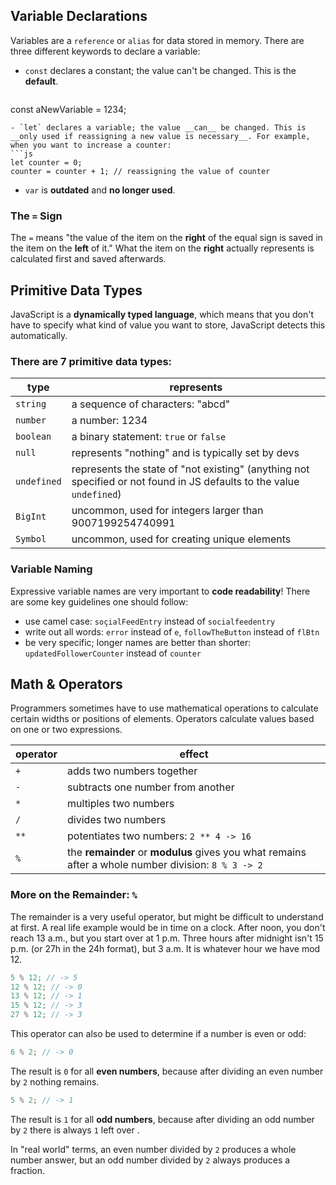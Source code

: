 ## Variable Declarations

Variables are a `reference` or `alias` for data stored in memory.
There are three different keywords to declare a variable:
- `const` declares a constant; the value can't be changed. This is the __default__.
  ```js
const aNewVariable = 1234;
```
- `let` declares a variable; the value __can__ be changed. This is __only used if reassigning a new value is necessary__. For example, when you want to increase a counter:
```js
let counter = 0;
counter = counter + 1; // reassigning the value of counter
```  
- `var` is __outdated__ and __no longer used__.

### The `=` Sign
The `=` means "the value of the item on the __right__ of the equal sign is saved in the item on the __left__ of it." What the item on the __right__ actually represents is calculated first and saved afterwards.

## Primitive Data Types

JavaScript is a __dynamically typed language__, which means that you don't have to specify what kind of value you want to store, JavaScript detects this automatically.

### There are 7 primitive data types:

| type        | represents                                                                                                           |
| ----------- | -------------------------------------------------------------------------------------------------------------------- |
| `string`    | a sequence of characters: "abcd"                                                                                     |
| `number`    | a number: 1234                                                                                                       |
| `boolean`   | a binary statement: `true` or `false`                                                                                |
| `null`      | represents "nothing" and is typically set by devs                                                                    |
| `undefined` | represents the state of "not existing" (anything not specified or not found in JS defaults to the value `undefined`) |
| `BigInt`    | uncommon, used for integers larger than 9007199254740991                                                             |
| `Symbol`    | uncommon, used for creating unique elements                                                                          |

### Variable Naming

Expressive variable names are very important to __code readability__! There are some key guidelines one should follow:
- use camel case: `soçialFeedEntry` instead of `socialfeedentry`
- write out all words: `error` instead of `e`, `followTheButton` instead of `flBtn`
- be very specific; longer names are better than shorter: `updatedFollowerCounter` instead of `counter`

## Math & Operators

Programmers sometimes have to use mathematical operations to calculate certain widths or positions of elements. Operators calculate values based on one or two expressions.

| operator | effect                                                                                              |
| -------- | --------------------------------------------------------------------------------------------------- |
| `+`      | adds two numbers together                                                                           |
| `-`      | subtracts one number from another                                                                   |
| `*`      | multiples two numbers                                                                               |
| `/`      | divides two numbers                                                                                 |
| `**`     | potentiates two numbers: `2 ** 4 -> 16`                                                             |
| `%`      | the __remainder__ or __modulus__ gives you what remains after a whole number division: `8 % 3 -> 2` |

### More on the Remainder: `%`

The remainder is a very useful operator, but might be difficult to understand at first. A real life example would be in time on a clock. After noon, you don't reach 13 a.m., but you start over at 1 p.m. Three hours after midnight isn't 15 p.m. (or 27h in the 24h format), but 3 a.m. It is whatever hour we have mod 12.

```js
5 % 12; // -> 5
12 % 12; // -> 0
13 % 12; // -> 1
15 % 12; // -> 3
27 % 12; // -> 3
```

This operator can also be used to determine if a number is even or odd:

```js
6 % 2; // -> 0
```

The result is `0` for all __even numbers__, because after dividing an even number by `2` nothing remains.

```js
5 % 2; // -> 1
```

The result is `1` for all __odd numbers__, because after dividing an odd number by `2` there is always `1` left over .

In "real world" terms, an even number divided by `2` produces a whole number answer, but an odd number divided by `2` always produces a fraction.

